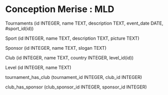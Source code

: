 # Conception Merise : MLD

Tournaments (id INTEGER, name TEXT, description TEXT, event_date DATE, #sport_id(id))

Sport (id INTEGER, name TEXT, description TEXT, picture TEXT)

Sponsor (id INTEGER, name TEXT, slogan TEXT)

Club (id INTEGER, name TEXT, country INTEGER, level_id(id))

Level (id INTEGER, name TEXT)

<!-- Convertion : choisir, NN Tournament, 0N Club -->
tournament_has_club (tournament_id INTEGER, club_id INTEGER)

<!-- Convertion : appartient, 0N Sponsor, 0N Club -->
club_has_sponsor (club_sponsor_id INTEGER, sponsor_id INTEGER)
